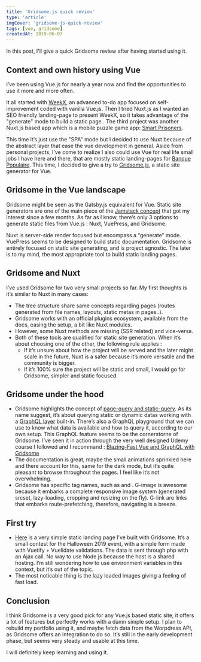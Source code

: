 ```yaml
---
title: 'Gridsome.js quick review'
type: 'article'
imgCover: 'gridsome-js-quick-review'
tags: [vue, gridsome]
createdAt: 2019-06-07
---
```


In this post, I'll give a quick Gridsome review after having started using it.
<!--more-->

## Context and own history using Vue

I’ve been using Vue.js for nearly a year now and find the opportunities to use it more and more often.

It all started with [WeekX](https://weekx-landing-page.netlify.app), an advanced to-do app focused on self-improvement coded with vanilla Vue.js. Then I tried Nuxt.js as I wanted an SEO friendly landing-page to present WeekX, so it takes advantage of the "generate" mode to build a static page . The third project was another Nuxt.js based app which is a mobile puzzle game app: [Smart Prisoners](https://smartprisoners.netlify.app/).

This time it’s just use the "SPA" mode but I decided to use Nuxt because of the abstract layer that ease the vue development in general. Aside from personal projects, I’ve come to realize I also could use Vue for real life small jobs I have here and there, that are mostly static landing-pages for [Banque Populaire](https://www.banquepopulaire.fr/). This time, I decided to give a try to [Gridsome.js](https://gridsome.org/), a static site generator for Vue.

## Gridsome in the Vue landscape

Gridsome might be seen as the Gatsby.js equivalent for Vue. Static site generators are one of the main piece of the [Jamstack concept](https://jamstack.org/) that got my interest since a few months. As far as I know, there’s only 3 options to generate static files from Vue.js : Nuxt, VuePress, and Gridsome.

Nuxt is server-side render focused but encompass a “generate” mode. VuePress seems to be designed to build static documentation. Gridsome is entirely focused on static site generating, and is project agnostic. The later is to my mind, the most appropriate tool to build static landing pages.

## Gridsome and Nuxt

I’ve used Gridsome for two very small projects so far. My first thoughts is it’s similar to Nuxt in many cases:

* The tree structure share same concepts regarding pages (routes generated from file names, layouts, static metas in pages..).
* Gridsome works with an official plugins ecosystem, available from the docs, easing the setup, a bit like Nuxt modules.
* However, some Nuxt methods are missing (SSR related) and vice-versa.
* Both of these tools are qualified for static site generation. When it’s about choosing one of the other, the following rule applies :
    * If it’s unsure about how the project will be served and the later might scale in the future, Nuxt is a safer because it’s more versatile and the community is bigger.
    * If it’s 100% sure the project will be static and small, I would go for Gridsome, simpler and static focused.

## Gridsome under the hood

* Gridsome highlights the concept of [page-query and static-query](https://gridsome.org/docs/querying-data/). As its name suggest, it’s about querying static or dynamic datas working with a [GraphQL layer](https://gridsome.org/docs/data-layer/) built-in. There’s also a GraphQL playground that we can use to know what data is available and how to query it, according to our own setup. This GraphQL feature seems to be the cornerstorne of Gridsome. I’ve seen it in action through the very well designed Udemy course I followed and I recommand : [Blazing-Fast Vue and GraphQL with Gridsome](https://www.udemy.com/course/blazing-fast-vue-and-graphql-with-gridsome/)
* The documentation is great, maybe the small animations sprinkled here and there account for this, same for the dark mode, but it’s quite pleasant to browse throughout the pages. I feel like it’s not overwhelming.
* Gridsome has specific tag names, such as <g-image> and <g-link>. G-image is awesome because it embarks a complete responsive image system (generated srcset, lazy-loading, cropping and resizing on the fly). G-link are links that embarks route-prefetching, therefore, navigating is a breeze.

## First try

* [Here](https://www.pommeclic.com/banquepopulaire/halloween/desktop/) is a very simple static landing page I’ve built with Gridsome. It’s a small contest for the Halloween 2019 event, with a simple form made with Vuetify + Vuelidate validations. The data is sent through php with an Ajax call. No way to use Node.js because the host is a shared hosting. I’m still wondering how to use environment variables in this context, but it’s out of the topic.
* The most noticable thing is the lazy loaded images giving a feeling of fast load.

## Conclusion

I think Gridsome is a very good pick for any Vue.js based static site, it offers a lot of features but perfectly works with a damn simple setup. I plan to rebuild my portfolio using it, and maybe fetch data from the Worpdress API, as Gridsome offers an integration to do so. It’s still in the early development phase, but seems very steady and usable at this time.

I will definitely keep learning and using it.
    